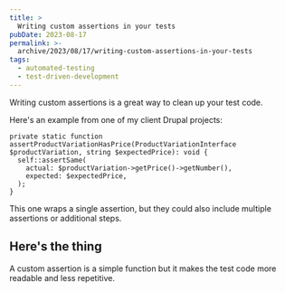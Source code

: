 ```yaml
---
title: >
  Writing custom assertions in your tests
pubDate: 2023-08-17
permalink: >-
  archive/2023/08/17/writing-custom-assertions-in-your-tests
tags:
  - automated-testing
  - test-driven-development
---
```


Writing custom assertions is a great way to clean up your test code.

Here's an example from one of my client Drupal projects:

```language-php
private static function assertProductVariationHasPrice(ProductVariationInterface $productVariation, string $expectedPrice): void {
  self::assertSame(
    actual: $productVariation->getPrice()->getNumber(),
    expected: $expectedPrice,
  );
}
```

This one wraps a single assertion, but they could also include multiple assertions or additional steps.

## Here's the thing

A custom assertion is a simple function but it makes the test code more readable and less repetitive.
